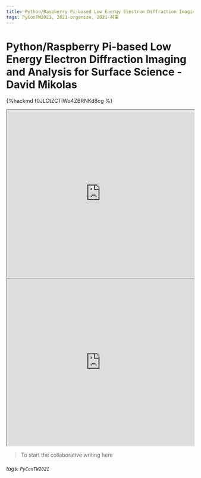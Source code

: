 ```yaml
---
title: Python/Raspberry Pi-based Low Energy Electron Diffraction Imaging and Analysis for Surface Science - David Mikolas
tags: PyConTW2021, 2021-organize, 2021-共筆
---
```


# Python/Raspberry Pi-based Low Energy Electron Diffraction Imaging and Analysis for Surface Science - David Mikolas

{%hackmd f0JLCtZCTiWo4ZBRNKd8cg %}

<iframe src="https://app.sli.do/event/clvzsnse/" height=450 width=100%></iframe>

<iframe src="https://wall.sli.do/event/clvzsnse?section=cb615e05-25b6-462b-a9eb-7d749d665095" height=450 width=100%></iframe>

> To start the collaborative writing here

###### tags: `PyConTW2021`